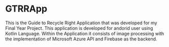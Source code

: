 # GTRRApp
This is the Guide to Recycle Right Application that was developed for my Final Year Project.
This application is developed for andorid user using Kotlin Language.
Within the Application it consists of image processing with the implementation of Microsoft Azure API and Firebase as the backend.
